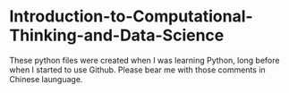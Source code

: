 # Introduction-to-Computational-Thinking-and-Data-Science
These python files were created when I was learning Python, long before when I started to use Github.
Please bear me with those comments in Chinese launguage.
